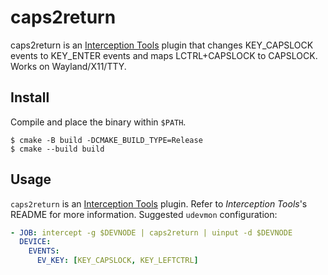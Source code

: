 # caps2return

caps2return is an [Interception Tools](https://gitlab.com/interception/linux/tools) plugin that changes KEY_CAPSLOCK events to KEY_ENTER events and maps LCTRL+CAPSLOCK to CAPSLOCK. Works on Wayland/X11/TTY.

## Install

Compile and place the binary within `$PATH`.

``` shell
$ cmake -B build -DCMAKE_BUILD_TYPE=Release
$ cmake --build build
```

## Usage

`caps2return` is an [Interception Tools](https://gitlab.com/interception/linux/tools) plugin. Refer to _Interception Tools_'s README for more information. Suggested `udevmon` configuration:

``` yaml
- JOB: intercept -g $DEVNODE | caps2return | uinput -d $DEVNODE
  DEVICE:
    EVENTS:
      EV_KEY: [KEY_CAPSLOCK, KEY_LEFTCTRL]
```

